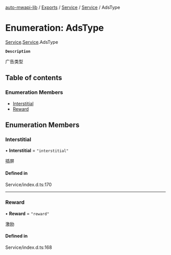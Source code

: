 [auto-mwapi-lib](../README.md) / [Exports](../modules.md) / [Service](../modules/Service.md) / [Service](../modules/Service.Service.md) / AdsType

# Enumeration: AdsType

[Service](../modules/Service.md).[Service](../modules/Service.Service.md).AdsType

**`Description`**

广告类型

## Table of contents

### Enumeration Members

- [Interstitial](Service.Service.AdsType.md#interstitial)
- [Reward](Service.Service.AdsType.md#reward)

## Enumeration Members

### Interstitial

• **Interstitial** = `"interstitial"`

插屏

#### Defined in

Service/index.d.ts:170

---

### Reward

• **Reward** = `"reward"`

激励

#### Defined in

Service/index.d.ts:168
